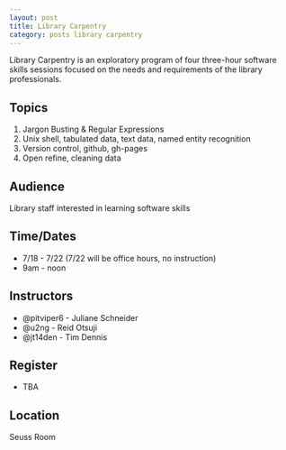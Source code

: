 ```yaml
---
layout: post
title: Library Carpentry
category: posts library carpentry
---
```


Library Carpentry is an exploratory program of four three-hour software skills sessions focused on the needs and requirements of the library professionals. 

## Topics 

1. Jargon Busting & Regular Expressions
2. Unix shell, tabulated data, text data, named entity recognition
3. Version control, github, gh-pages
4. Open refine, cleaning data

## Audience 

Library staff interested in learning software skills

## Time/Dates

* 7/18 - 7/22 (7/22 will be office hours, no instruction)
* 9am - noon 

## Instructors 

* @pitviper6 - Juliane Schneider
* @u2ng - Reid Otsuji
* @jt14den - Tim Dennis 


## Register 

* TBA

## Location

Seuss Room 
